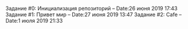 Задание #0: Инициализация репозиторий – Date:26 июня 2019 17:43
Задание #1: Привет мир – Date:27 июня 2019 13:47
Задание #2: Cafe – Date:1 июля 2019 21:33

